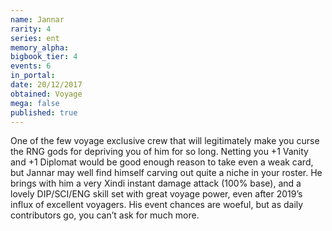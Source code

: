 ```yaml
---
name: Jannar
rarity: 4
series: ent
memory_alpha:
bigbook_tier: 4
events: 6
in_portal:
date: 20/12/2017
obtained: Voyage
mega: false
published: true
---
```


One of the few voyage exclusive crew that will legitimately make you curse the RNG gods for depriving you of him for so long. Netting you +1 Vanity and +1 Diplomat would be good enough reason to take even a weak card, but Jannar may well find himself carving out quite a niche in your roster. He brings with him a very Xindi instant damage attack (100% base), and a lovely DIP/SCI/ENG skill set with great voyage power, even after 2019’s influx of excellent voyagers. His event chances are woeful, but as daily contributors go, you can’t ask for much more.
